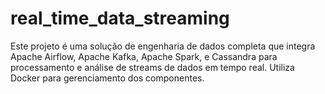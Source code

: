 # real_time_data_streaming
Este projeto é uma solução de engenharia de dados completa que integra Apache Airflow, Apache Kafka, Apache Spark, e Cassandra para processamento e análise de streams de dados em tempo real. Utiliza Docker para gerenciamento dos componentes.
